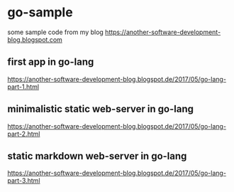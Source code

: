 # go-sample
some sample code from my blog https://another-software-development-blog.blogspot.com

## first app in go-lang

https://another-software-development-blog.blogspot.de/2017/05/go-lang-part-1.html

## minimalistic static web-server in go-lang

https://another-software-development-blog.blogspot.de/2017/05/go-lang-part-2.html

## static markdown web-server in go-lang

https://another-software-development-blog.blogspot.de/2017/05/go-lang-part-3.html


